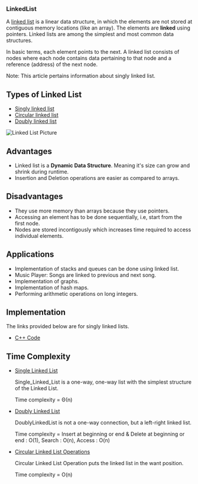 ### LinkedList

A [linked list](https://en.wikipedia.org/wiki/Linked_list) is a linear data structure, in which the elements are not stored at contiguous memory locations (like an array). The elements are **linked** using pointers. Linked lists are among the simplest and most common data structures. 

In basic terms, each element points to the next. A linked list consists of nodes where each node contains data pertaining to that node and a reference (address) of the next node. 

Note: This article pertains information about singly linked list.

## Types of Linked List

* [Singly linked list]()
* [Circular linked list](https://github.com/jainaman224/Algo_Ds_Notes/tree/master/Circular_Linked_List)
* [Doubly linked list](https://github.com/jainaman224/Algo_Ds_Notes/tree/master/Doubly_Linked_List)

![Linked List Picture](https://cdn-images-1.medium.com/max/2600/1*GOKmkucFHN_gmTMUtyC2sQ.png)

## Advantages 

* Linked list is a  **Dynamic Data Structure**. Meaning it's size can grow and shrink during runtime. 
* Insertion and Deletion operations are easier as compared to arrays. 

## Disadvantages

* They use more memory than arrays because they use pointers.
* Accessing an element has to be done sequentially, i.e, start from the first node. 
* Nodes are stored incontigously which increases time required to access individual elements.

## Applications

* Implementation of stacks and queues can be done using linked list.
* Music Player: Songs are linked to previous and next song. 
* Implementation of graphs.
* Implementation of hash maps. 
* Performing arithmetic operations on long integers. 

## Implementation
The links provided below are for singly linked lists.
* [C++ Code](https://github.com/jainaman224/Algo_Ds_Notes/blob/master/Linked_List/Linked_List.cpp)





## Time Complexity

- [Single Linked List](Single_Linked_List.cpp)

    Single_Linked_List is a one-way, one-way list with the simplest structure of the Linked List. 
    
    Time complexity = Θ(n)

- [Doubly Linked List](DoublyLinkedList.cpp)

    DoublyLinkedList is not a one-way connection, but a left-right linked list. 
    
    Time complexity = Insert at beginning or end & Delete at beginning or end : O(1), Search : O(n), Access : O(n)

- [Circular Linked List Operations](Circular%20Linked%20List%20Operations.cpp)

    Circular Linked List Operation puts the linked list in the want position. 

    Time complexity = O(n)
